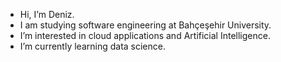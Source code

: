-  Hi, I’m Deniz.
- I am studying software engineering at Bahçeşehir University.
-  I’m interested in cloud applications and Artificial Intelligence.
-  I’m currently learning data science.
